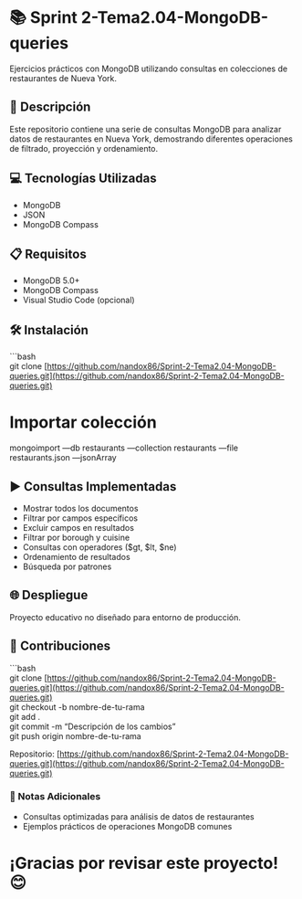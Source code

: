 # 📚 Sprint 2-Tema2.04-MongoDB-queries

Ejercicios prácticos con MongoDB utilizando consultas en colecciones de restaurantes de Nueva York.

## 📄 Descripción

Este repositorio contiene una serie de consultas MongoDB para analizar datos de restaurantes en Nueva York, demostrando diferentes operaciones de filtrado, proyección y ordenamiento.

## 💻 Tecnologías Utilizadas
- MongoDB
- JSON
- MongoDB Compass

## 📋 Requisitos
- MongoDB 5.0+
- MongoDB Compass
- Visual Studio Code (opcional)

## 🛠️ Instalación

\`\`\`bash  
git clone [https://github.com/nandox86/Sprint-2-Tema2.04-MongoDB-queries.git](https://github.com/nandox86/Sprint-2-Tema2.04-MongoDB-queries.git)

# Importar colección

mongoimport —db restaurants —collection restaurants —file restaurants.json —jsonArray

## ▶️ Consultas Implementadas

* Mostrar todos los documentos
* Filtrar por campos específicos
* Excluir campos en resultados
* Filtrar por borough y cuisine
* Consultas con operadores ($gt, $lt, $ne)
* Ordenamiento de resultados
* Búsqueda por patrones

## 🌐 Despliegue

Proyecto educativo no diseñado para entorno de producción.

## 🤝 Contribuciones

\`\`\`bash  
git clone [https://github.com/nandox86/Sprint-2-Tema2.04-MongoDB-queries.git](https://github.com/nandox86/Sprint-2-Tema2.04-MongoDB-queries.git)  
git checkout -b nombre-de-tu-rama  
git add .  
git commit -m “Descripción de los cambios”  
git push origin nombre-de-tu-rama

Repositorio: [https://github.com/nandox86/Sprint-2-Tema2.04-MongoDB-queries.git](https://github.com/nandox86/Sprint-2-Tema2.04-MongoDB-queries.git)

### 📝 Notas Adicionales

* Consultas optimizadas para análisis de datos de restaurantes
* Ejemplos prácticos de operaciones MongoDB comunes

# ¡Gracias por revisar este proyecto! 😊

